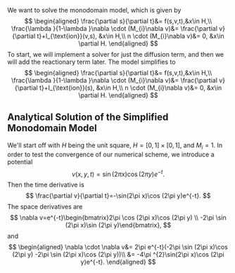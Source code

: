 We want to solve the monodomain model, which is given by
$$
\begin{aligned}
\frac{\partial s}{\partial t}&= f(s,v,t),&x\in H,\\
\frac{\lambda }{1-\lambda }\nabla \cdot (M_{i}\nabla v)&= \frac{\partial v}{\partial t}+I_{\text{ion}}(v,s), &x\in H,\\
n \cdot (M_{i}\nabla v)&= 0, &x\in \partial H.
\end{aligned}
$$
To start, we will implement a solver for just the diffusion term, and then we will add the reactionary term later. The model simplifies to 
$$
\begin{aligned}
\frac{\partial s}{\partial t}&= f(s,v,t),&x\in H,\\
\frac{\lambda }{1-\lambda }\nabla \cdot (M_{i}\nabla v)&= \frac{\partial v}{\partial t}+I_{\text{ion}}(s), &x\in H,\\
n \cdot (M_{i}\nabla v)&= 0, &x\in \partial H.
\end{aligned}
$$
## Analytical Solution of the Simplified Monodomain Model
We'll start off with $H$ being the unit square, $H=[0,1]\times[0,1]$, and $M_{i}=1$.
In order to test the convergence of our numerical scheme, we introduce a potential
$$
v(x,y,t)= \sin (2\pi x)\cos (2\pi y)e^{-t}.
$$
Then the time derivative is
$$
\frac{\partial v}{\partial t}=-\sin(2\pi x)\cos (2\pi y)e^{-t}.
$$
The space derivatives are
$$
\nabla v=e^{-t}\begin{bmatrix}2\pi \cos (2\pi x)\cos (2\pi y) \\ -2\pi \sin (2\pi x)\sin (2\pi y)\end{bmatrix},
$$
and 
$$
\begin{aligned}
\nabla \cdot \nabla v&= 2\pi e^{-t}(-2\pi \sin (2\pi x)\cos (2\pi y)  -2\pi \sin (2\pi x)\cos (2\pi y))\\
&= -4\pi ^{2}\sin(2\pi x)\cos (2\pi y)e^{-t}.
\end{aligned}
$$